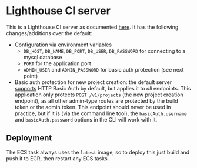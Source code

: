# Lighthouse CI server

This is a Lighthouse CI server as documented [here](https://github.com/GoogleChrome/lighthouse-ci/blob/main/docs/server.md). It has the following changes/additions over the default:

- Configuration via environment variables
  - `DB_HOST`, `DB_NAME`, `DB_PORT`, `DB_USER`, `DB_PASSWORD` for connecting to a mysql database
  - `PORT` for the application port
  - `ADMIN_USER` and `ADMIN_PASSWORD` for basic auth protection (see next point)
- Basic auth protection for new project creation: the default server [supports](https://github.com/GoogleChrome/lighthouse-ci/blob/main/docs/server.md#basic-authentication) HTTP Basic Auth by default, but applies it to _all_ endpoints. This application only protects `POST /v1/projects` (the new project creation endpoint), as all other admin-type routes are protected by the build token or the admin token. This endpoint should never be used in practice, but if it is (via the command line tool), the `basicAuth.username` and `basicAuth.password` options in the CLI will work with it.

## Deployment

The ECS task always uses the `latest` image, so to deploy this just build and push it to ECR, then restart any ECS tasks.
